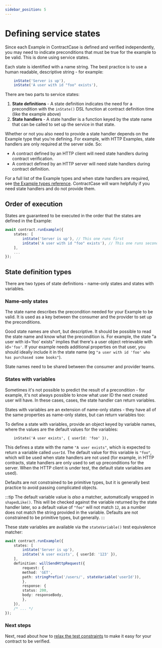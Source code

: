 ```yaml
---
sidebar_position: 5
---
```

# Defining service states

Since each Example in ContractCase is defined and verified independently, you may need to indicate preconditions that must be true for the example to be valid. This is done using service states.

Each state is identified with a name string. The best practice is to use a human
readable, descriptive string - for example: 

```ts
    inState('Server is up'),
    inState('A user with id "foo" exists'),
```

There are two parts to service states: 

1. **State definitions** - A state definition indicates the need for a precondition with the `inState()` DSL function at contract definition time (like the example above)
2. **State handlers** - A state handler is a function keyed by the state name that can be called to set up the service in that state.

Whether or not you also need to provide a state handler depends on the Example type that
you're defining. For example, with HTTP Examples, state handlers are only
required at the server side. So: 

* A contract defined by an HTTP client will need state handlers during contract verification.
* A contract defined by an HTTP server will need state handlers during contract definition.

For a full list of the Example types and when state handlers are required, see [the Example types reference](/docs/reference/example-types). ContractCase will warn helpfully if you need state handlers and do not provide them.

## Order of execution

States are guaranteed to be executed in the order that the states are defined in the Example:

```ts
await contract.runExample({
    states: [
        inState('Server is up'), // This one runs first
        inState('A user with id "foo" exists'), // This one runs second
    ],
    ...
});
```

## State definition types

There are two types of state definitions - name-only states and states with
variables. 

### Name-only states

The state name describes the precondition needed for your Example to be valid. It is used as a key between the consumer and the provider to set up the preconditions.

Good state names are short, but descriptive. It should be possible to read the
state name and know what the precondition is. For example, the state "a user
with id='foo' exists" implies that there's a user object retrievable with
id=`'foo'`. If your example needs additional properties on that user, you should ideally include it in the state name (eg `"a user with id 'foo' who has purchased some books"`).

State names need to be shared between the consumer and provider teams.
### States with variables

Sometimes it's not possible to predict the result of 
a precondition - for example, it's not always possible to know what user ID the next created user will have. In these cases, 
cases, the state handler can return variables.

States with variables are an extension of name-only states - they have
all of the same properties as name-only states, but can return variables too:


To define a state with variables, provide an object keyed by variable names, where the values are the default values for the variables:

```
    inState('A user exists', { userId: 'foo' }),
```

This defines a state with the name `"A user exists"`, which is expected to
return a variable called `userId`. The default value for this variable is
`"foo"`, which will be used when state handlers are not used (for example, in
HTTP contracts, state handlers are only used to set up preconditions for the
server. When the HTTP client is under test, the default state variables are
used).

Defaults are not constrained to be primitive types, but it is generally best practice to avoid passing complicated objects. 


:::tip
The default variable value is _also_ a matcher, automatically wrapped in
`shapedLike()`. This will be checked against the variable returned by the state
handler later, so a default value of `"foo"` will not match `12`, as a number
does not match the string provided in the variable. Defaults are not constrained
to be primitive types, but generally. 
:::

These state variables are available via the `stateVariable()` test equivalence matcher:

```ts
await contract.runExample({
    states: [
        inState('Server is up'),
        inState('A user exists', { userId: '123' }),
    ],
    definition: willSendHttpRequest({
        request: {
        method: 'GET',
        path: stringPrefix('/users/', stateVariable('userId')),
        },
        response: {
        status: 200,
        body: responseBody,
        },
    }),
    /* ... */
});
```

### Next steps

Next, read about how to [relax the test constraints](./relaxing-tests) to make it easy for your contract to be verified.